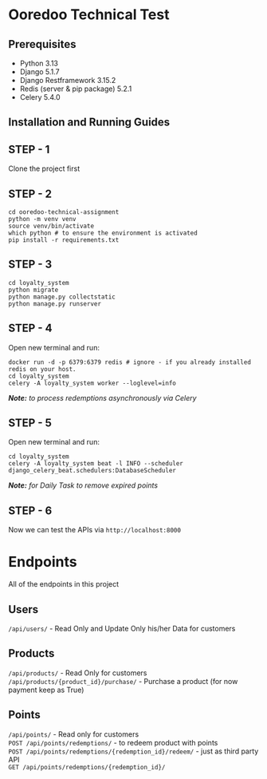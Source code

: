 # Ooredoo Technical Test

## Prerequisites
- Python 3.13
- Django 5.1.7
- Django Restframework 3.15.2
- Redis (server & pip package) 5.2.1
- Celery 5.4.0

## Installation and Running Guides

## STEP - 1
Clone the project first

## STEP - 2
```shell
cd ooredoo-technical-assignment
python -m venv venv
source venv/bin/activate
which python # to ensure the environment is activated
pip install -r requirements.txt
```

## STEP - 3
```shell
cd loyalty_system
python migrate
python manage.py collectstatic
python manage.py runserver
```

## STEP - 4
Open new terminal and run:
```shell
docker run -d -p 6379:6379 redis # ignore - if you already installed redis on your host.
cd loyalty_system
celery -A loyalty_system worker --loglevel=info
```
_**Note:** to process redemptions asynchronously via Celery_

## STEP - 5
Open new terminal and run:
```shell
cd loyalty_system
celery -A loyalty_system beat -l INFO --scheduler django_celery_beat.schedulers:DatabaseScheduler
```
_**Note:** for Daily Task to remove expired points_

## STEP - 6
Now we can test the APIs via `http://localhost:8000`


# Endpoints
All of the endpoints in this project
## Users
`/api/users/` - Read Only and Update Only his/her Data for customers<br>
## Products
`/api/products/` - Read Only for customers<br>
`/api/products/{product_id}/purchase/` - Purchase a product (for now payment keep as True)<br>
## Points
`/api/points/` - Read only for customers<br>
`POST /api/points/redemptions/` - to redeem product with points<br>
`POST /api/points/redemptions/{redemption_id}/redeem/` - just as third party API<br>
`GET /api/points/redemptions/{redemption_id}/`